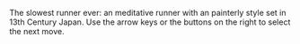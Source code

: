 The slowest runner ever: an meditative runner with an painterly style set in 13th Century Japan. Use the arrow keys or the buttons on the right to select the next move.